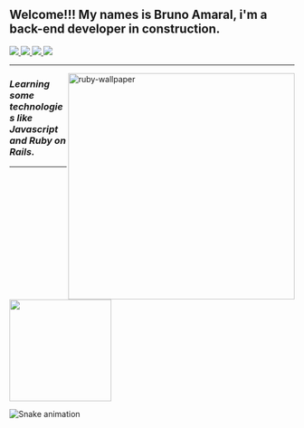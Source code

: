 ## Welcome!!! My names is Bruno Amaral, i'm a back-end developer in construction.
 <a href="https://www.linkedin.com/in/bruno-c-amaral/" alt="Linkedin">
    <img src="https://img.shields.io/badge/LinkedIn-0077B5?style=for-the-badge&logo=linkedin&logoColor=white" />
 </a> 
    
  <a href="http://api.whatsapp.com/send?phone=5581992724174" alt="WhatsApp">
    <img src="https://img.shields.io/badge/WhatsApp-25D366?style=for-the-badge&logo=whatsapp&logoColor=white"/>
    </a>
    
  <a href="https://www.instagram.com/brunoamaraldev/" alt="Instagram">
    <img src="https://img.shields.io/badge/Instagram-E4405F?style=for-the-badge&logo=instagram&logoColor=white"/>
    </a>
  
  <a href="brunoamaral89680@gmail.com">
    <img src="https://img.shields.io/badge/e‑mail-D14836.svg?style=for-the-badge&logo=GMail&logoColor=white">
    </a>

---
 
 <img width="400" align="right" src="https://external-content.duckduckgo.com/iu/?u=https%3A%2F%2Fswall.teahub.io%2Fphotos%2Fsmall%2F281-2815762_ruby-on-rails-business-project-header-image-ruby.png&f=1&nofb=1" alt="ruby-wallpaper" />

### *Learning some technologies like Javascript and Ruby on Rails.*

---
 
  <img height="180em" src="https://github-readme-stats.vercel.app/api/top-langs/?username=brunoamaraldev&layout=compact&langs_count=16&theme=dark"/>
  
![Snake animation](https://github.com/brunoamaraldev/brunoamaraldev/blob/output/github-contribution-grid-snake.svg)
